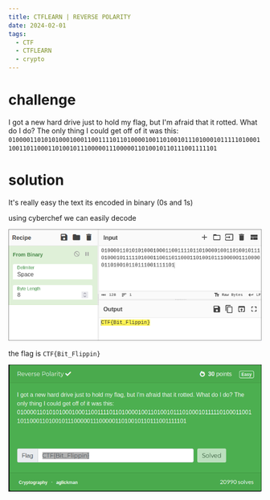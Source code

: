```yaml
---
title: CTFLEARN | REVERSE POLARITY
date: 2024-02-01
tags:
  - CTF
  - CTFLEARN
  - crypto
---
```

# challenge

I got a new hard drive just to hold my flag, but I'm afraid that it rotted. What do I do? The only thing I could get off of it was this: `01000011010101000100011001111011010000100110100101110100010111110100011001101100011010010111000001110000011010010110111001111101`

# solution

It's really easy the text its encoded in binary (0s and 1s)

using cyberchef we can easily decode

![](CTFLEARN-REVERSE-POLARITY/image-20240201201836311.png)

the flag is `CTF{Bit_Flippin}`

![](CTFLEARN-REVERSE-POLARITY/image-20240201202309011.png)